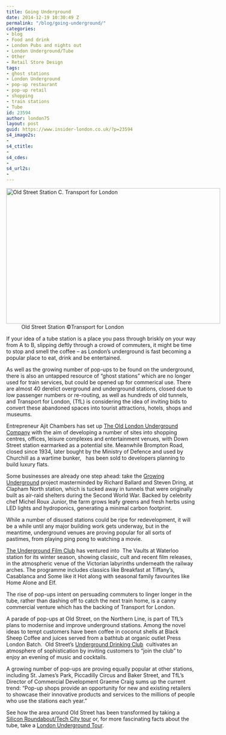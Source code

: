 ```yaml
---
title: Going Underground
date: 2014-12-19 10:30:49 Z
permalink: "/blog/going-underground/"
categories:
- blog
- Food and drink
- London Pubs and nights out
- London Underground/Tube
- Other
- Retail Store Design
tags:
- ghost stations
- London Underground
- pop-up restaurant
- pop-up retail
- shopping
- train stations
- Tube
id: 23594
author: london75
layout: post
guid: https://www.insider-london.co.uk/?p=23594
s4_image2s:
- 
s4_ctitle:
- 
s4_cdes:
- 
s4_url2s:
- 
---
```


<dl id="attachment_23601" class="wp-caption aligncenter" style="width: 579px;">
  <dt class="wp-caption-dt">
    <a href="/wp-content/uploads/2014/12/Old_street_1-resized.jpg"><img class="size-full wp-image-23601" src="/wp-content/uploads/2014/12/Old_street_1-resized.jpg" alt="Old Street Station C. Transport for London" width="569" height="360" /></a>
  </dt>
  
  <dd class="wp-caption-dd">
    Old Street Station ©Transport for London
  </dd>
</dl>

If your idea of a tube station is a place you pass through briskly on your way from A to B, slipping deftly through a crowd of commuters, it might be time to stop and smell the coffee &#8211; as London’s underground is fast becoming a popular place to eat, drink and be entertained.

As well as the growing number of pop-ups to be found on the underground, there is also an untapped resource of “ghost stations” which are no longer used for train services, but could be opened up for commerical use. There are almost 40 derelict overground and underground stations, closed due to low passenger numbers or re-routing, as well as hundreds of old tunnels, and Transport for London, (TfL) is considering the idea of inviting bids to convert these abandoned spaces into tourist attractions, hotels, shops and museums.

Entrepreneur Ajit Chambers has set up [The Old London Underground Company](http://www.theoldlondonundergroundcompany.com/ "The Old London Underground Company") with the aim of developing a number of sites into shopping centres, offices, leisure complexes and entertainment venues, with Down Street station earmarked as a potential site. Meanwhile Brompton Road, closed since 1934, later bought by the Ministry of Defence and used by Churchill as a wartime bunker,   has been sold to developers planning to build luxury flats.

Some businesses are already one step ahead: take the [Growing Underground](http://growing-underground.com/) project masterminded by Richard Ballard and Steven Dring, at Clapham North station, which is tucked away in tunnels that were originally built as air-raid shelters during the Second World War. Backed by celebrity chef Michel Roux Junior, the farm grows leafy greens and fresh herbs using LED lights and hydroponics, generating a minimal carbon footprint.

While a number of disused stations could be ripe for redevelopment, it will be a while until any major building work gets underway, but in the meantime, underground venues are proving popular for all sorts of pastimes, from playing ping pong to watching a movie.

[The Underground Film Club](http://www.undergroundfilmclub.com/ "The Underground Film Club") has ventured into  The Vaults at Waterloo station for its winter season, showing classic, cult and recent film releases, in the atmospheric venue of the Victorian labyrinths underneath the railway arches. The programme includes classics like Breakfast at Tiffany’s, Casablanca and Some like it Hot along with seasonal family favourites like Home Alone and Elf.

The rise of pop-ups intent on persuading commuters to linger longer in the tube, rather than dashing off to catch the next train home, is a canny commercial venture which has the backing of Transport for London.

A parade of pop-ups at Old Street, on the Northern Line, is part of TfL&#8217;s plans to modernise and improve underground stations. Among the novel ideas to tempt customers have been coffee in coconut shells at Black Sheep Coffee and juices served from a bathtub at organic outlet Press London Batch.  Old Street’s [Underground Drinking Club](http://www.undergrounddrinkingclub.com/ "Underground Drinking Club")  cultivates an atmosphere of sophistication by inviting customers to “join the club” to enjoy an evening of music and cocktails.

A growing number of pop-ups are proving equally popular at other stations, including St. James&#8217;s Park, Piccadilly Circus and Baker Street, and TfL’s Director of Commercial Development Graeme Craig sums up the current trend: &#8220;Pop-up shops provide an opportunity for new and existing retailers to showcase their innovative products and services to the millions of people who use the stations each year.”

See how the area around Old Street has been transformed by taking a [Silicon Roundabout/Tech City tour](https://www.insider-london.co.uk/silicon-roundabout-tech-city-tour/ "Silicon Roundabout/Tech City Tour") or, for more fascinating facts about the tube, take a [London Underground Tour](https://www.insider-london.co.uk/london-underground-tube-tours/ "London Underground Tour").